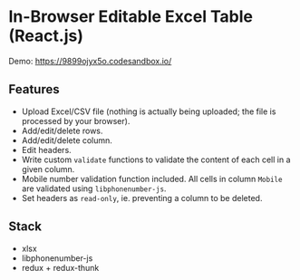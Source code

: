 # In-Browser Editable Excel Table (React.js)

Demo: https://9899ojyx5o.codesandbox.io/

## Features

- Upload Excel/CSV file (nothing is actually being uploaded; the file is processed by your browser).
- Add/edit/delete rows.
- Add/edit/delete column.
- Edit headers.
- Write custom `validate` functions to validate the content of each cell in a given column.
- Mobile number validation function included. All cells in column `Mobile` are validated using `libphonenumber-js`.
- Set headers as `read-only`, ie. preventing a column to be deleted.

## Stack

- xlsx
- libphonenumber-js
- redux + redux-thunk
